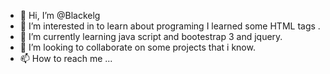 - 👋 Hi, I’m @Blackelg
- 👀 I’m interested in to learn about programing I learned some HTML tags .
- 🌱 I’m currently learning java script and bootestrap 3 and jquery.
- 💞️ I’m looking to collaborate on some projects that i know. 
- 📫 How to reach me ...

<!---
Blackelg/Blackelg is a ✨ special ✨ repository because its `README.md` (this file) appears on your GitHub profile.
You can click the Preview link to take a look at your changes.
--->
